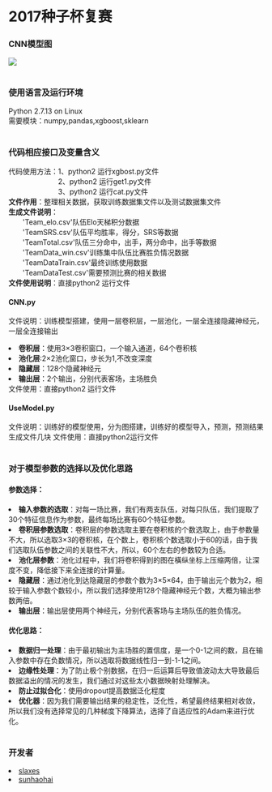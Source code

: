 # 2017种子杯复赛</br>
### CNN模型图</br>
![](http://images2015.cnblogs.com/blog/1042406/201703/1042406-20170301104438813-230726230.png)</br></br>
### 使用语言及运行环境</br>
Python 2.7.13 on Linux</br>
需要模块：numpy,pandas,xgboost,sklearn</br></br>
### 代码相应接口及变量含义</br>
代码使用方法：1、python2 运行xgbost.py文件</br>
&#12288;&#12288;&#12288;&#12288;&#12288;&#12288;&#12288;2、python2 运行get1.py文件</br>
&#12288;&#12288;&#12288;&#12288;&#12288;&#12288;&#12288;3、python2 运行cat.py文件</br>
<b>文件作用</b>：整理相关数据，获取训练数据集文件以及测试数据集文件</br>
<b>生成文件说明</b>：</br>
&#12288;&#12288;'Team_elo.csv'队伍Elo天梯积分数据</br>
&#12288;&#12288;'TeamSRS.csv'队伍平均胜率，得分，SRS等数据</br>
&#12288;&#12288;'TeamTotal.csv'队伍三分命中，出手，两分命中，出手等数据</br>
&#12288;&#12288;'TeamData_win.csv'训练集中队伍比赛胜负情况数据</br>
&#12288;&#12288;'TeamDataTrain.csv'最终训练使用数据</br>
&#12288;&#12288;'TeamDataTest.csv'需要预测比赛的相关数据</br>
<b>文件使用说明</b>：直接python2 运行文件</br>
#### CNN.py</br>
文件说明：训练模型搭建，使用一层卷积层，一层池化，一层全连接隐藏神经元，一层全连接输出</br>
<b><li>卷积层</b>：使用3×3卷积窗口，一个输入通道，64个卷积核</br>
<b><li>池化层</b>:2×2池化窗口，步长为1,不改变深度</br>
<b><li>隐藏层</b>：128个隐藏神经元</br>
<b><li>输出层</b>：2个输出，分别代表客场，主场胜负</br>
文件使用：直接python2 运行文件</br>
#### UseModel.py</br>
文件说明：训练好的模型使用，分为图搭建，训练好的模型导入，预测，预测结果生成文件几块
文件使用：直接python2运行文件 </br></br>
### 对于模型参数的选择以及优化思路</br>
#### 参数选择：</br>
<b><li>输入参数的选取</b>：对每一场比赛，我们有两支队伍，对每只队伍，我们提取了30个特征信息作为参数，最终每场比赛有60个特征参数。</br>
<b><li>卷积层参数选取</b>：卷积层的参数选取主要在卷积核的个数选取上，由于参数量不大，所以选取3×3的卷积核，在个数上，卷积核个数选取小于60的话，由于我们选取队伍参数之间的关联性不大，所以，60个左右的参数较为合适。</br>
<b><li>池化层参数</b>：池化过程中，我们将卷积得到的图在橫纵坐标上压缩两倍，让深度不变，降低接下来全连接的计算量。</br>
<b><li>隐藏层</b>：通过池化到达隐藏层的参数个数为3×5×64，由于输出元个数为2，相较于输入参数个数较小，所以我们选择使用128个隐藏神经元个数，大概为输出参数两倍。</br> 
<b><li>输出层</b>：输出层使用两个神经元，分别代表客场与主场队伍的胜负情况。</br>
#### 优化思路：</br>
<b><li>数据归一处理</b>：由于最初输出为主场胜的置信度，是一个0-1之间的数，且在输入参数中存在负数情况，所以选取将数据线性归一到-1-1之间。</br>
<b><li>边缘性处理</b>：为了防止极个别数据，在归一后运算后导致值波动太大导致最后数据溢出的情况的发生，我们通过对这些太小数据映射处理解决。</br>
<b><li>防止过拟合化</b>：使用dropout提高数据泛化程度</br>
<b><li>优化器</b>：因为我们需要输出结果的稳定性，泛化性，希望最终结果相对收敛，所以我们没有选择常见的几种梯度下降算法，选择了自适应性的Adam来进行优化。</br></br>
### 开发者</br>
<li><a href=https://github.com/slaxes>slaxes<a></br>
<li><a href=https://github.com/sunhaohai>sunhaohai<a></br>

